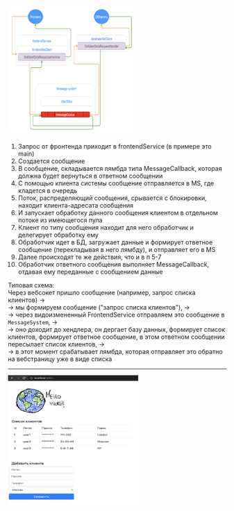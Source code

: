 <img src="img/scheme.png" style="width: 300px; height: 300px">

1. Запрос от фронтенда приходит в frontendService (в примере это main)
2. Создается сообщение
3. В сообщение, складывается лямбда типа MessageCallback, которая должна будет вернуться в ответном сообщении
4. С помощью клиента системы сообщение отправляется в MS, где кладется в очередь
5. Поток, распределяющий сообщения, срывается с блокировки, находит клиента-адресата сообщения
6. И запускает обработку данного сообщения клиентом в отдельном потоке из имеющегося пула
7. Клиент по типу сообщения находит для него обработчик и делегирует обработку ему
8. Обработчик идет в БД, загружает данные и формирует ответное сообщение (перекладывая в него лямбду), и отправляет его в MS
9. Далее происходят те же действия, что и в п 5-7
10. Обработчик ответного сообщения выполняет MessageCallback, отдавая ему переданные с сообщением данные


Типовая схема:  
Через вебсокет пришло сообщение (например, запрос списка клиентов) ->  
-> мы формируем сообщение ("запрос списка клиентов"), ->  
-> через видоизмененный FrontendService отправляем это сообщение в `MessageSystem`, ->  
-> оно доходит до хендлера, он дергает базу данных, формирует список клиентов, формирует ответное сообщение, в этом ответном сообщении пересылает список клиентов, ->  
-> в этот момент срабатывает лямбда, которая отправляет это обратно на вебстраницу уже в виде списка

------------------------------------------------------------------------------------

<img src="img/screenshot.png" style="width: 300px; height: 300px">